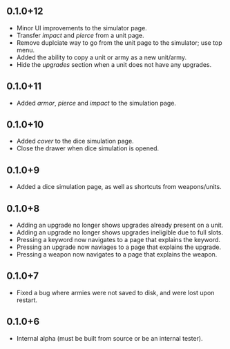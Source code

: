 ## 0.1.0+12

* Minor UI improvements to the simulator page.
* Transfer _impact_ and _pierce_ from a unit page.
* Remove duplciate way to go from the unit page to the simulator; use top menu.
* Added the ability to copy a unit or army as a new unit/army.
* Hide the _upgrades_ section when a unit does not have any upgrades.

## 0.1.0+11

* Added _armor_, _pierce_ and _impact_ to the simulation page.

## 0.1.0+10

* Added _cover_ to the dice simulation page.
* Close the drawer when dice simulation is opened.

## 0.1.0+9

* Added a dice simulation page, as well as shortcuts from weapons/units.

## 0.1.0+8

* Adding an upgrade no longer shows upgrades already present on a unit.
* Adding an upgrade no longer shows upgrades ineligible due to full slots.
* Pressing a keyword now navigates to a page that explains the keyword.
* Pressing an upgrade now naviages to a page that explains the upgrade.
* Pressing a weapon now navigates to a page that explains the weapon.

## 0.1.0+7

* Fixed a bug where armies were not saved to disk, and were lost upon restart.

## 0.1.0+6

* Internal alpha (must be built from source or be an internal tester).
